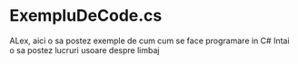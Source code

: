 # ExempluDeCode.cs
ALex, aici o sa postez exemple de cum cum se face programare in C#
Intai o sa postez lucruri usoare despre limbaj


